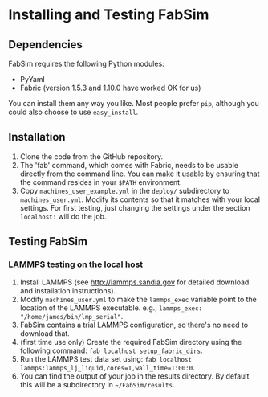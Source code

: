 Installing and Testing FabSim
======

## Dependencies

FabSim requires the following Python modules:
* PyYaml 
* Fabric (version 1.5.3 and 1.10.0 have worked OK for us)

You can install them any way you like. Most people prefer `pip`, although you could also choose to use `easy_install`.

## Installation

1. Clone the code from the GitHub repository.
2. The 'fab' command, which comes with Fabric, needs to be usable directly from the command line. You can make it usable by ensuring that the command resides in your `$PATH` environment.
3. Copy `machines_user_example.yml` in the `deploy/` subdirectory to `machines_user.yml`. Modify its contents so that it matches with your local settings. For first testing, just changing the settings under the section `localhost:` will do the job.

## Testing FabSim

### LAMMPS testing on the local host

1. Install LAMMPS (see http://lammps.sandia.gov for detailed download and installation instructions).
2. Modify `machines_user.yml` to make the `lammps_exec` variable point to the location of the LAMMPS executable. e.g., `lammps_exec: "/home/james/bin/lmp_serial"`.
3. FabSim contains a trial LAMMPS configuration, so there's no need to download that.
4. (first time use only) Create the required FabSim directory using the following command: `fab localhost setup_fabric_dirs`.
5. Run the LAMMPS test data set using: `fab localhost lammps:lammps_lj_liquid,cores=1,wall_time=1:00:0`.
6. You can find the output of your job in the results directory. By default this will be a subdirectory in `~/FabSim/results`.
